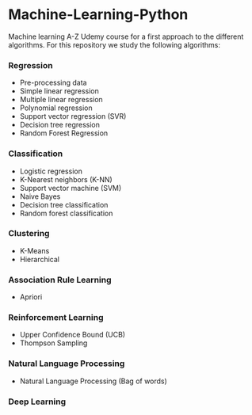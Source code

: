 # Machine-Learning-Python
Machine learning A-Z Udemy course for a first approach to the different algorithms. 
For this repository we study the following  algorithms:

### Regression
- Pre-processing data
- Simple linear regression
- Multiple linear regression
- Polynomial regression
- Support vector regression (SVR)
- Decision tree regression
- Random Forest Regression

### Classification
- Logistic regression
- K-Nearest neighbors (K-NN)
- Support vector machine (SVM)
- Naive Bayes
- Decision tree classification
- Random forest classification

### Clustering
- K-Means
- Hierarchical

### Association Rule Learning
- Apriori

### Reinforcement Learning
- Upper Confidence Bound (UCB)
- Thompson Sampling

### Natural Language Processing
- Natural Language Processing (Bag of words)

### Deep Learning




